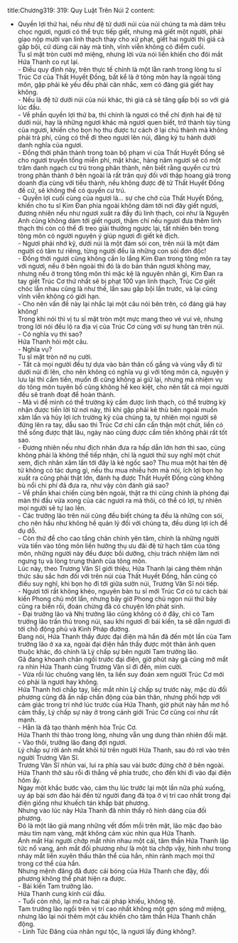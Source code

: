 title:Chương319: 319: Quy Luật Trên Núi 2
content:
- Quyền lợi thứ hai, nếu như đệ tử dưới núi của núi chúng ta mà dám trêu chọc ngươi, ngươi có thể trực tiếp giết, nhưng mà giết một người, phải giao nộp mười vạn linh thạch thay cho xử phạt, giết hai người thì giá cả gấp bội, cứ dùng cái này mà tính, vĩnh viễn không có điểm cuối.<br>Tu sĩ mặt tròn cười mở miệng, nhưng lời vừa nói liền khiến cho đôi mắt Hứa Thanh co rụt lại.<br>- Điều quy định này, trên thực tế chính là một lằn ranh trong lòng tu sĩ Trúc Cơ của Thất Huyết Đồng, bất kể là ở tông môn hay là ngoài tông môn, gặp phải kẻ yếu đều phải cân nhắc, xem có đáng giá giết hay không.<br>- Nếu là đệ tử dưới núi của núi khác, thì giá cả sẽ tăng gấp bội so với giá lúc đầu.<br>- Về phần quyền lợi thứ ba, thì chính là ngươi có thể chỉ định hai đệ tử dưới núi, hay là những ngươi khác mà ngươi quen biết, trở thành tùy tùng của ngươi, khiến cho bọn họ thu được tư cách ở lại chủ thành mà không phải trả phí, cũng có thể đi theo ngươi lên núi, đăng ký tu hành dưới danh nghĩa của ngươi.<br>- Đồng thời phân thành trong toàn bộ phạm vi của Thất Huyết Đồng sẽ cho ngươi truyền tống miễn phí, mặt khác, hàng năm ngươi sẽ có một trăm danh ngạch cư trú trong phân thành, nên biết rằng quyền cư trú trong phân thành ở bên ngoài là rất trân quý đối với thập hoang giả trong doanh địa cùng với tiểu thành, nếu không được đệ tử Thất Huyết Đồng đề cử, sẽ không thể có quyền cư trú.<br>- Quyền lợi cuối cùng của ngươi là… sự che chở của Thất Huyết Đồng, khiến cho tu sĩ Kim Đan phía ngoài không dám tới nơi đây giết ngươi, đương nhiên nếu như ngươi xuất ra đầy đủ linh thạch, coi như là Nguyên Anh cũng không dám tới giết ngươi, thậm chí nếu ngươi đưa thêm linh thạch thì còn có thể đi treo giải thưởng ngược lại, tất nhiên bên trong tông môn có người nguyện ý giúp ngươi đi giết kẻ địch.<br>- Ngươi phải nhớ kỹ, dưới núi là một đám sói con, trên núi là một đám người có tâm tư riêng, từng người đều là những con sói đơn độc!<br>- Đồng thời ngươi cũng không cần lo lắng Kim Đan trong tông môn ra tay với ngươi, nếu ở bên ngoài thì đó là do bản thân ngươi không may, nhưng nếu ở trong tông môn thì mặc kệ là nguyên nhân gì, Kim Đan ra tay giết Trúc Cơ thứ nhất sẽ bị phạt 100 vạn linh thạch, Trúc Cơ giết chóc lẫn nhau cũng là như thế, lần sau gấp bội lần trước, vả lại cũng vĩnh viễn không có giới hạn.<br>- Cho nên vấn đề này lại nhắc lại một câu nói bên trên, có đáng giá hay không!<br>Trong khi nói thì vị tu sĩ mặt tròn một mực mang theo vẻ vui vẻ, nhưng trong lời nói đều lộ ra địa vị của Trúc Cơ cùng với sự hung tàn trên núi.<br>- Có nghĩa vụ thì sao?<br>Hứa Thanh hỏi một câu.<br>- Nghĩa vụ?<br>Tu sĩ mặt tròn nở nụ cười.<br>- Tất cả mọi người đều tự dựa vào bản thân cố gắng và vùng vẫy đi từ dưới núi đi lên, cho nên không có nghĩa vụ gì với tông môn cả, nguyện ý lưu lại thì cầm tiền, muốn đi cũng không ai giữ lại, nhưng mà nhiệm vụ do tông môn tuyên bố cũng không hề keo kiệt, cho nên tất cả mọi người đều sẽ tranh đoạt để hoàn thành.<br>- Mà vì để mình có thể trường kỳ cầm được linh thạch, có thể trường kỳ nhận được tiền lời từ nơi này, thì khi gặp phải kẻ thù bên ngoài muốn xâm lấn và hủy lợi ích trường kỳ của chúng ta, tự nhiên mọi người sẽ đứng lên ra tay, dẫu sao thì Trúc Cơ chỉ cần cẩn thận một chút, liền có thể sống được thật lâu, ngày nào cũng được cầm tiền không phải rất tốt sao.<br>- Đương nhiên nếu như địch nhân đưa ra hấp dẫn lớn hơn thì sao, cũng không phải là không thể tiếp nhận, chỉ là ngươi thử suy nghĩ một chút xem, địch nhân xâm lấn tới đây là kẻ ngốc sao? Thu mua một hai tên đệ tử không có tác dụng gì, nếu thu mua nhiều hơn mà nói, ích lợi bọn họ xuất ra cũng phải thật lớn, đánh hạ được Thất Huyết Đồng cũng không bù nổi chi phí đã đưa ra, như vậy còn đánh giá sao?<br>- Về phần khai chiến cùng bên ngoài, thật ra thì cũng chính là phóng đại màn thi đấu vừa xong của các ngươi ra mà thôi, có thể có lợi, tự nhiên mọi người sẽ tự lao lên.<br>- Các trưởng lão trên núi cũng đều biết chúng ta đều là những con sói, cho nên hầu như không hề quản lý đối với chúng ta, đều dùng lợi ích để dụ dỗ.<br>- Còn thứ để cho cao tầng chân chính yên tâm, chính là những người vừa tiến vào tông môn liền hưởng thụ ưu đãi đệ tử hạch tâm của tông môn, những người này đều được bồi dưỡng, chịu trách nhiệm làm nơi ngưng tụ và lòng trung thành của tông môn.<br>Lúc này, theo Trương Vân Sĩ giới thiệu, Hứa Thanh lại càng thêm nhận thức sâu sắc hơn đối với trên núi của Thất Huyết Đồng, hắn cũng có điều suy nghĩ, khi bọn họ đi tới giữa sườn núi, Trương Văn Sĩ nói tiếp.<br>- Ngươi tới rất không khéo, nguyên bản tu sĩ mới Trúc Cơ có tư cách bái kiến Phong chủ một lần, nhưng bây giờ Phong chủ ngọn núi thứ bảy cũng ra biển rồi, đoán chừng đã có chuyện lớn phát sinh.<br>- Đại trưởng lão và Nhị trưởng lão cũng không có ở đây, chỉ có Tam trưởng lão trấn thủ trong núi, sau khi ngươi đi bái kiến, ta sẽ dẫn ngươi đi tới chỗ động phủ và Kinh Pháp đường.<br>Đang nói, Hứa Thanh thấy được đại điện mà hắn đã đến một lần của Tam trưởng lão ở xa xa, ngoài đại điện hắn thấy được một thân ảnh quen thuộc khác, đó chính là Lý chấp sự bên người Tam trưởng lão.<br>Gã đang khoanh chân ngồi trước đại điện, giờ phút này gã cũng mở mắt ra nhìn Hứa Thanh cùng Trương Vân sĩ đi đến, mỉm cười.<br>- Vừa rồi lúc chuông vang lên, ta liền suy đoán xem người Trúc Cơ mới có phải là ngươi hay không.<br>Hứa Thanh hơi chắp tay, liếc mắt nhìn Lý chấp sự trước này, mặc dù đối phương cũng đã ẩn nấp chấn động của bản thân, nhưng phối hợp với cảm giác trong trí nhớ lúc trước của Hứa Thanh, giờ phút này hắn mơ hồ cảm thấy, Lý chấp sự này ở trong cảnh giới Trúc Cơ cũng coi như rất mạnh.<br>- Hẳn là đã tạo thành mệnh hỏa Trúc Cơ.<br>Hứa Thanh thì thào trong lòng, nhưng vẫn ung dung thản nhiên đối mặt.<br>- Vào thôi, trưởng lão đang đợi ngươi.<br>Lý chấp sự rời ánh mắt khỏi từ trên người Hứa Thanh, sau đó rơi vào trên người Trương Vân Sĩ.<br>Trương Vân Sĩ nhún vai, lui ra phía sau vài bước đứng chờ ở bên ngoài.<br>Hứa Thanh thở sâu rồi đi thẳng về phía trước, cho đến khi đi vào đại điện hôm ấy.<br>Ngay một khắc bước vào, cảm thụ lúc trước lại một lần nữa phủ xuống, uy áp bài sơn đảo hải đến từ người đang đả tọa ở vị trí cao nhất trong đại điện giống như khuếch tán khắp bát phương.<br>Nhưng vào lúc này Hứa Thanh đã nhìn thấy rõ hình dáng của đối phương.<br>Đó là một lão giả mang những vết đốm mồi trên mặt, lão mặc đạo bào màu tím nạm vàng, mặt không cảm xúc nhìn qua Hứa Thanh.<br>Ánh mắt Hai người chớp mắt nhìn nhau một cái, tâm thần Hứa Thanh lập tức nổ vang, ánh mắt đối phương như là một tia chớp vậy, hình như trong nháy mắt liền xuyên thấu thân thể của hắn, nhìn rành mạch mọi thứ trong cơ thể của hắn.<br>Nhưng mệnh đăng đã được cái bóng của Hứa Thanh che đậy, đối phương không thể phát hiện ra được.<br>- Bái kiến Tam trưởng lão.<br>Hứa Thanh cung kính cúi đầu.<br>- Tuổi còn nhỏ, lại mở ra hai cái pháp khiếu, không tệ.<br>Tam trưởng lão ngồi trên vị trí cao nhất không một gợn sóng mở miệng, nhưng lão lại nói thêm một câu khiến cho tâm thần Hứa Thanh chấn động.<br>- Linh Tức Đăng của nhân ngư tộc, là ngươi lấy đúng không?.<br>